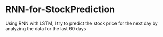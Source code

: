 # RNN-for-StockPrediction
Using RNN with LSTM, I try to predict the stock price for the next day by analyzing the data for the last 60 days
